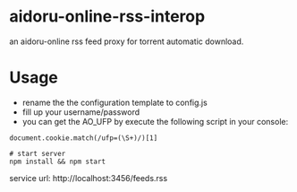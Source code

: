 # aidoru-online-rss-interop

an aidoru-online rss feed proxy for torrent automatic download.

# Usage

- rename the the configuration template to config.js
- fill up your username/password
- you can get the AO_UFP by execute the following script in your console:

`document.cookie.match(/ufp=(\S+)/)[1]`

```
# start server
npm install && npm start
```

service url:
http://localhost:3456/feeds.rss
